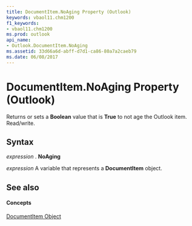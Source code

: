 ```yaml
---
title: DocumentItem.NoAging Property (Outlook)
keywords: vbaol11.chm1200
f1_keywords:
- vbaol11.chm1200
ms.prod: outlook
api_name:
- Outlook.DocumentItem.NoAging
ms.assetid: 33d66a6d-abff-d7d1-ca86-80a7a2caeb79
ms.date: 06/08/2017
---
```



# DocumentItem.NoAging Property (Outlook)

Returns or sets a  **Boolean** value that is **True** to not age the Outlook item. Read/write.


## Syntax

 _expression_ . **NoAging**

 _expression_ A variable that represents a **DocumentItem** object.


## See also


#### Concepts


[DocumentItem Object](Outlook.DocumentItem.md)

